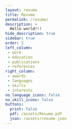```yaml
---
layout: resume
title: Resume
permalink: /resume/
description: >
  Hello world!!!
hide_description: true
sidebar: true
order: 5
left_column:
 - work
 - education
 - publications
 - references
right_column:
 - awards
 - languages
 - skills
 - interests
no_language_icons: false
no_skill_icons: false
buttons:
  print: false
  pdf: /assets/Resume.pdf
  json: /assets/resume.json
---
```

